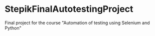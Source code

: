 # StepikFinalAutotestingProject
Final project for the course "Automation of testing using Selenium and Python"
